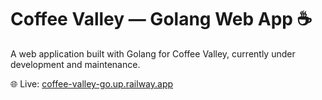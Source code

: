 # Coffee Valley — Golang Web App ☕️

A web application built with Golang for Coffee Valley, currently under development and maintenance.

🌐 Live: [coffee-valley-go.up.railway.app](https://coffee-valley-go.up.railway.app/)
